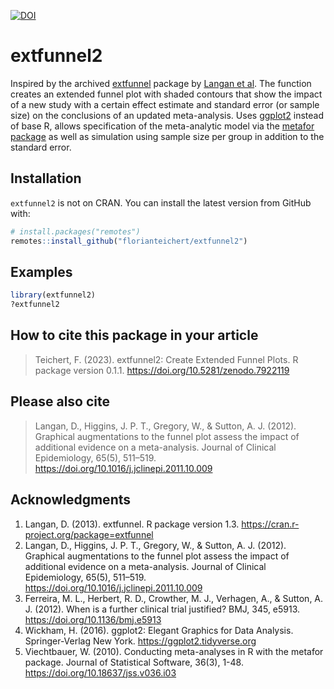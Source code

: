 [![DOI](https://zenodo.org/badge/632107602.svg)](https://zenodo.org/badge/latestdoi/632107602)

# extfunnel2

Inspired by the archived
<a href="https://cran.r-project.org/package=extfunnel">extfunnel</a>
package by
<a href="https://doi.org/10.1016/j.jclinepi.2011.10.009">Langan et
al</a>. The function creates an extended funnel plot with shaded
contours that show the impact of a new study with a certain effect
estimate and standard error (or sample size) on the conclusions of an
updated meta-analysis. Uses <a href="https://ggplot2.tidyverse.org">ggplot2</a> instead of base R, allows
specification of the meta-analytic model via the <a href="http://metafor-project.org/doku.php/metafor">metafor package</a> as well as simulation using
sample size per group in addition to the standard error.


## Installation

`extfunnel2` is not on CRAN. You can install the latest version from
GitHub with:

``` r
# install.packages("remotes")
remotes::install_github("florianteichert/extfunnel2")
```

## Examples

``` r
library(extfunnel2)
?extfunnel2
```

## How to cite this package in your article

> Teichert, F. (2023). extfunnel2: 
> Create Extended Funnel Plots. R package version 0.1.1.
> <https://doi.org/10.5281/zenodo.7922119>

## Please also cite
> Langan, D., Higgins, J. P. T., Gregory, W., & Sutton, A. J. (2012). 
> Graphical augmentations to the funnel plot assess the impact of 
> additional evidence on a meta-analysis. 
> Journal of Clinical Epidemiology, 65(5), 511–519. 
> <https://doi.org/10.1016/j.jclinepi.2011.10.009>


## Acknowledgments

1. Langan, D. (2013). extfunnel. R package version 1.3. <https://cran.r-project.org/package=extfunnel> 
2. Langan, D., Higgins, J. P. T., Gregory, W., & Sutton, A. J. (2012). Graphical augmentations to the funnel plot assess the impact of additional evidence on a meta-analysis. Journal of Clinical Epidemiology, 65(5), 511–519. <https://doi.org/10.1016/j.jclinepi.2011.10.009> 
3. Ferreira, M. L., Herbert, R. D., Crowther, M. J., Verhagen, A., & Sutton, A. J. (2012). When is a further clinical trial justified? BMJ, 345, e5913. <https://doi.org/10.1136/bmj.e5913>
4. Wickham, H. (2016). ggplot2: Elegant Graphics for Data Analysis. Springer-Verlag New York. <https://ggplot2.tidyverse.org>
5. Viechtbauer, W. (2010). Conducting meta-analyses in R with the metafor package. Journal of Statistical Software, 36(3), 1-48. <https://doi.org/10.18637/jss.v036.i03>
